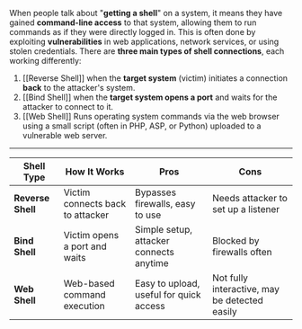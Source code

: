 When people talk about "**getting a shell**" on a system, it means they have gained **command-line access** to that system, allowing them to run commands as if they were directly logged in. This is often done by exploiting **vulnerabilities** in web applications, network services, or using stolen credentials.
There are **three main types of shell connections**, each working differently:
1. [[Reverse Shell]] when the **target system** (victim) initiates a connection **back** to the attacker's system.
2. [[Bind Shell]] when the **target system opens a port** and waits for the attacker to connect to it.
3. [[Web Shell]] Runs operating system commands via the web browser using a small script (often in PHP, ASP, or Python) uploaded to a vulnerable web server.
---

|Shell Type|How It Works|Pros|Cons|
|---|---|---|---|
|**Reverse Shell**|Victim connects back to attacker|Bypasses firewalls, easy to use|Needs attacker to set up a listener|
|**Bind Shell**|Victim opens a port and waits|Simple setup, attacker connects anytime|Blocked by firewalls often|
|**Web Shell**|Web-based command execution|Easy to upload, useful for quick access|Not fully interactive, may be detected easily|
